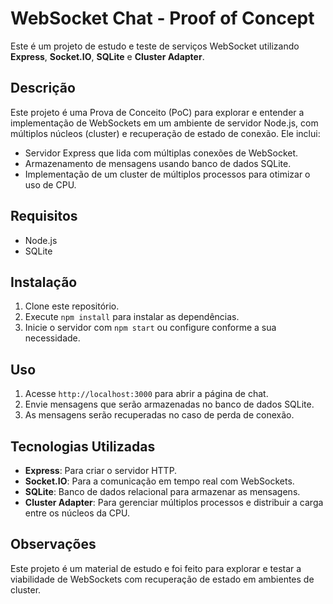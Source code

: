 # WebSocket Chat - Proof of Concept

Este é um projeto de estudo e teste de serviços WebSocket utilizando **Express**, **Socket.IO**, **SQLite** e **Cluster Adapter**.

## Descrição

Este projeto é uma Prova de Conceito (PoC) para explorar e entender a implementação de WebSockets em um ambiente de servidor Node.js, com múltiplos núcleos (cluster) e recuperação de estado de conexão. Ele inclui:

- Servidor Express que lida com múltiplas conexões de WebSocket.
- Armazenamento de mensagens usando banco de dados SQLite.
- Implementação de um cluster de múltiplos processos para otimizar o uso de CPU.

## Requisitos

- Node.js
- SQLite

## Instalação

1. Clone este repositório.
2. Execute `npm install` para instalar as dependências.
3. Inicie o servidor com `npm start` ou configure conforme a sua necessidade.

## Uso

1. Acesse `http://localhost:3000` para abrir a página de chat.
2. Envie mensagens que serão armazenadas no banco de dados SQLite.
3. As mensagens serão recuperadas no caso de perda de conexão.

## Tecnologias Utilizadas

- **Express**: Para criar o servidor HTTP.
- **Socket.IO**: Para a comunicação em tempo real com WebSockets.
- **SQLite**: Banco de dados relacional para armazenar as mensagens.
- **Cluster Adapter**: Para gerenciar múltiplos processos e distribuir a carga entre os núcleos da CPU.

## Observações

Este projeto é um material de estudo e foi feito para explorar e testar a viabilidade de WebSockets com recuperação de estado em ambientes de cluster.
